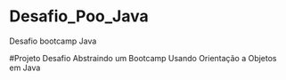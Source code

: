 # Desafio_Poo_Java
Desafio bootcamp Java

#Projeto Desafio Abstraindo um Bootcamp Usando Orientação a Objetos em Java
